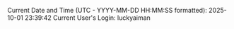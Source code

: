Current Date and Time (UTC - YYYY-MM-DD HH:MM:SS formatted): 2025-10-01 23:39:42
Current User's Login: luckyaiman

